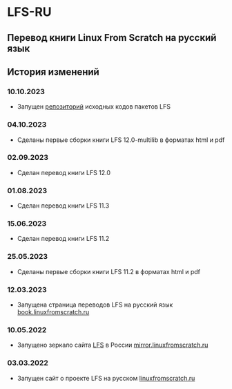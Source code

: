 # LFS-RU
## Перевод книги Linux From Scratch на русский язык 

## История изменений
### 10.10.2023
- Запущен [репозиторий](https://repo.linuxfromscratch.ru) исходных кодов пакетов LFS

### 04.10.2023
- Сделаны первые сборки книги LFS 12.0-multilib в форматах html и pdf

### 02.09.2023
- Сделан перевод книги LFS 12.0

### 01.08.2023
- Сделан перевод книги LFS 11.3

### 15.06.2023
- Сделан перевод книги LFS 11.2

### 25.05.2023
- Сделаны первые сборки книги LFS 11.2 в форматах html и pdf

### 12.03.2023
- Запущена страница переводов LFS на русский язык [book.linuxfromscratch.ru](https://book.linuxfromscratch.ru)

### 10.05.2022
- Запущено зеркало сайта [LFS](http://www.linuxfromscratch.org) в России [mirror.linuxfromscratch.ru](https://mirror.linuxfromscratch.ru)

### 03.03.2022
- Запущен сайт о проекте LFS на русском [linuxfromscratch.ru](https://linuxfromscratch.ru)
